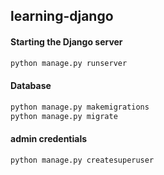## learning-django


#### Starting the Django server  
```py 
python manage.py runserver 
```    


#### Database  

```py 
python manage.py makemigrations   
python manage.py migrate 
```   


#### admin credentials  

```py 
python manage.py createsuperuser 
```   
